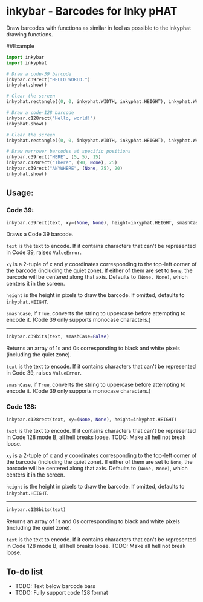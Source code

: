 # inkybar - Barcodes for Inky pHAT

Draw barcodes with functions as similar in feel as possible to the inkyphat drawing functions.

##Example

```python
import inkybar
import inkyphat

# Draw a code-39 barcode
inkybar.c39rect("HELLO WORLD.")
inkyphat.show()

# Clear the screen
inkyphat.rectangle((0, 0, inkyphat.WIDTH, inkyphat.HEIGHT), inkyphat.WHITE)

# Draw a code-128 barcode
inkybar.c128rect("Hello, world!")
inkyphat.show()

# Clear the screen
inkyphat.rectangle((0, 0, inkyphat.WIDTH, inkyphat.HEIGHT), inkyphat.WHITE)

# Draw narrower barcodes at specific positions
inkybar.c39rect("HERE", (5, 5), 15)
inkybar.c128rect("There", (90, None), 25)
inkybar.c39rect("ANYWHERE", (None, 75), 20)
inkyphat.show()
```

## Usage:

### Code 39:

```python
inkybar.c39rect(text, xy=(None, None), height=inkyphat.HEIGHT, smashCase=False)
```

Draws a Code 39 barcode.

`text` is the text to encode. If it contains characters that can't be represented in Code 39, raises `ValueError`.

`xy` is a 2-tuple of x and y coordinates corresponding to the top-left corner of the barcode (including the quiet zone). If either of them are set to `None`, the barcode will be centered along that axis. Defaults to `(None, None)`, which centers it in the screen.

`height` is the height in pixels to draw the barcode. If omitted, defaults to `inkyphat.HEIGHT`.

`smashCase`, if `True`, converts the string to uppercase before attempting to encode it. (Code 39 only supports monocase characters.)

---

```python
inkybar.c39bits(text, smashCase=False)
```

Returns an array of 1s and 0s corresponding to black and white pixels (including the quiet zone).

`text` is the text to encode. If it contains characters that can't be represented in Code 39, raises `ValueError`.

`smashCase`, if `True`, converts the string to uppercase before attempting to encode it. (Code 39 only supports monocase characters.)

### Code 128:

```python
inkybar.c128rect(text, xy=(None, None), height=inkyphat.HEIGHT)
```

`text` is the text to encode. If it contains characters that can't be represented in Code 128 mode B, all hell breaks loose. TODO: Make all hell not break loose.

`xy` is a 2-tuple of x and y coordinates corresponding to the top-left corner of the barcode (including the quiet zone). If either of them are set to `None`, the barcode will be centered along that axis. Defaults to `(None, None)`, which centers it in the screen.

`height` is the height in pixels to draw the barcode. If omitted, defaults to `inkyphat.HEIGHT`.

---

```python
inkybar.c128bits(text)
```

Returns an array of 1s and 0s corresponding to black and white pixels (including the quiet zone).

`text` is the text to encode. If it contains characters that can't be represented in Code 128 mode B, all hell breaks loose. TODO: Make all hell not break loose.

## To-do list
* TODO: Text below barcode bars
* TODO: Fully support code 128 format
